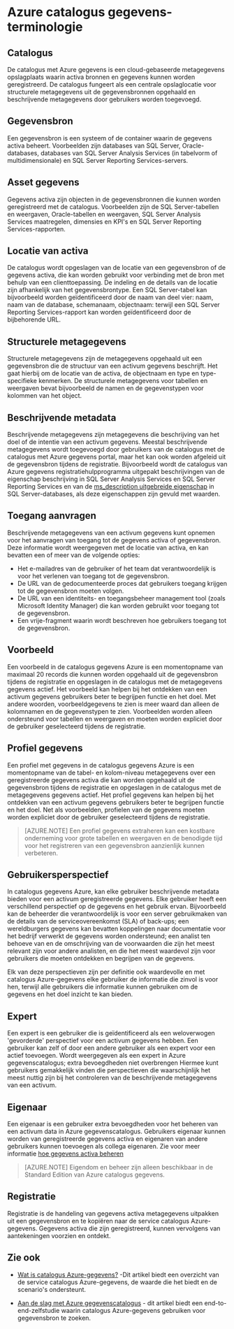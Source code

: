 <properties
   pageTitle="Terminologie van Azure catalogus gegevens | Microsoft Azure"
   description="Dit artikel bevat een inleiding tot de concepten en termen die in de catalogus gegevens Azure documentatie."
   services="data-catalog"
   documentationCenter=""
   authors="steelanddata"
   manager="NA"
   editor=""
   tags=""/>
<tags
   ms.service="data-catalog"
   ms.devlang="NA"
   ms.topic="article"
   ms.tgt_pltfrm="NA"
   ms.workload="data-catalog"
   ms.date="09/21/2016"
   ms.author="maroche"/>

# <a name="azure-data-catalog-terminology"></a>Azure catalogus gegevens-terminologie

## <a name="catalog"></a>Catalogus

De catalogus met Azure gegevens is een cloud-gebaseerde metagegevens opslagplaats waarin activa bronnen en gegevens kunnen worden geregistreerd. De catalogus fungeert als een centrale opslaglocatie voor structurele metagegevens uit de gegevensbronnen opgehaald en beschrijvende metagegevens door gebruikers worden toegevoegd.

## <a name="data-source"></a>Gegevensbron

Een gegevensbron is een systeem of de container waarin de gegevens activa beheert. Voorbeelden zijn databases van SQL Server, Oracle-databases, databases van SQL Server Analysis Services (in tabelvorm of multidimensionale) en SQL Server Reporting Services-servers.

## <a name="data-asset"></a>Asset gegevens

Gegevens activa zijn objecten in de gegevensbronnen die kunnen worden geregistreerd met de catalogus. Voorbeelden zijn de SQL Server-tabellen en weergaven, Oracle-tabellen en weergaven, SQL Server Analysis Services maatregelen, dimensies en KPI's en SQL Server Reporting Services-rapporten.

## <a name="data-asset-location"></a>Locatie van activa

De catalogus wordt opgeslagen van de locatie van een gegevensbron of de gegevens activa, die kan worden gebruikt voor verbinding met de bron met behulp van een clienttoepassing. De indeling en de details van de locatie zijn afhankelijk van het gegevensbrontype. Een SQL Server-tabel kan bijvoorbeeld worden geïdentificeerd door de naam van deel vier: naam, naam van de database, schemanaam, objectnaam: terwijl een SQL Server Reporting Services-rapport kan worden geïdentificeerd door de bijbehorende URL.

## <a name="structural-metadata"></a>Structurele metagegevens

Structurele metagegevens zijn de metagegevens opgehaald uit een gegevensbron die de structuur van een activum gegevens beschrijft. Het gaat hierbij om de locatie van de activa, de objectnaam en type en type-specifieke kenmerken. De structurele metagegevens voor tabellen en weergaven bevat bijvoorbeeld de namen en de gegevenstypen voor kolommen van het object.

## <a name="descriptive-metadata"></a>Beschrijvende metadata

Beschrijvende metagegevens zijn metagegevens die beschrijving van het doel of de intentie van een activum gegevens. Meestal beschrijvende metagegevens wordt toegevoegd door gebruikers van de catalogus met de catalogus met Azure gegevens portal, maar het kan ook worden afgeleid uit de gegevensbron tijdens de registratie. Bijvoorbeeld wordt de catalogus van Azure gegevens registratiehulpprogramma uitgepakt beschrijvingen van de eigenschap beschrijving in SQL Server Analysis Services en SQL Server Reporting Services en van de [ms_description uitgebreide eigenschap](https://technet.microsoft.com/library/ms190243.aspx) in SQL Server-databases, als deze eigenschappen zijn gevuld met waarden.

## <a name="request-access"></a>Toegang aanvragen

Beschrijvende metagegevens van een activum gegevens kunt opnemen voor het aanvragen van toegang tot de gegevens activa of gegevensbron. Deze informatie wordt weergegeven met de locatie van activa, en kan bevatten een of meer van de volgende opties:

- Het e-mailadres van de gebruiker of het team dat verantwoordelijk is voor het verlenen van toegang tot de gegevensbron.
- De URL van de gedocumenteerde proces dat gebruikers toegang krijgen tot de gegevensbron moeten volgen.
- De URL van een identiteits- en toegangsbeheer management tool (zoals Microsoft Identity Manager) die kan worden gebruikt voor toegang tot de gegevensbron.
- Een vrije-fragment waarin wordt beschreven hoe gebruikers toegang tot de gegevensbron.

## <a name="preview"></a>Voorbeeld

Een voorbeeld in de catalogus gegevens Azure is een momentopname van maximaal 20 records die kunnen worden opgehaald uit de gegevensbron tijdens de registratie en opgeslagen in de catalogus met de metagegevens gegevens actief. Het voorbeeld kan helpen bij het ontdekken van een activum gegevens gebruikers beter te begrijpen functie en het doel. Met andere woorden, voorbeeldgegevens te zien is meer waard dan alleen de kolomnamen en de gegevenstypen te zien.
Voorbeelden worden alleen ondersteund voor tabellen en weergaven en moeten worden expliciet door de gebruiker geselecteerd tijdens de registratie.

## <a name="data-profile"></a>Profiel gegevens

Een profiel met gegevens in de catalogus gegevens Azure is een momentopname van de tabel- en kolom-niveau metagegevens over een geregistreerde gegevens activa die kan worden opgehaald uit de gegevensbron tijdens de registratie en opgeslagen in de catalogus met de metagegevens gegevens actief. Het profiel gegevens kan helpen bij het ontdekken van een activum gegevens gebruikers beter te begrijpen functie en het doel. Net als voorbeelden, profielen van de gegevens moeten worden expliciet door de gebruiker geselecteerd tijdens de registratie.

> [AZURE.NOTE] Een profiel gegevens extraheren kan een kostbare onderneming voor grote tabellen en weergaven en de benodigde tijd voor het registreren van een gegevensbron aanzienlijk kunnen verbeteren.

## <a name="user-perspective"></a>Gebruikersperspectief

In catalogus gegevens Azure, kan elke gebruiker beschrijvende metadata bieden voor een activum geregistreerde gegevens. Elke gebruiker heeft een verschillend perspectief op de gegevens en het gebruik ervan. Bijvoorbeeld kan de beheerder die verantwoordelijk is voor een server gebruikmaken van de details van de serviceovereenkomst (SLA) of back-ups; een wereldburgers gegevens kan bevatten koppelingen naar documentatie voor het bedrijf verwerkt de gegevens worden ondersteund; een analist ten behoeve van en de omschrijving van de voorwaarden die zijn het meest relevant zijn voor andere analisten, en die het meest waardevol zijn voor gebruikers die moeten ontdekken en begrijpen van de gegevens.

Elk van deze perspectieven zijn per definitie ook waardevolle en met catalogus Azure-gegevens elke gebruiker de informatie die zinvol is voor hen, terwijl alle gebruikers die informatie kunnen gebruiken om de gegevens en het doel inzicht te kan bieden.

## <a name="expert"></a>Expert

Een expert is een gebruiker die is geïdentificeerd als een weloverwogen 'gevorderde' perspectief voor een activum gegevens hebben. Een gebruiker kan zelf of door een andere gebruiker als een expert voor een actief toevoegen. Wordt weergegeven als een expert in Azure gegevenscatalogus; extra bevoegdheden niet overbrengen Hiermee kunt gebruikers gemakkelijk vinden die perspectieven die waarschijnlijk het meest nuttig zijn bij het controleren van de beschrijvende metagegevens van een activum.

## <a name="owner"></a>Eigenaar

Een eigenaar is een gebruiker extra bevoegdheden voor het beheren van een activum data in Azure gegevenscatalogus. Gebruikers eigenaar kunnen worden van geregistreerde gegevens activa en eigenaren van andere gebruikers kunnen toevoegen als collega eigenaren. Zie voor meer informatie [hoe gegevens activa beheren](data-catalog-how-to-manage.md)  
> [AZURE.NOTE] Eigendom en beheer zijn alleen beschikbaar in de Standard Edition van Azure catalogus gegevens.

## <a name="registration"></a>Registratie

Registratie is de handeling van gegevens activa metagegevens uitpakken uit een gegevensbron en te kopiëren naar de service catalogus Azure-gegevens. Gegevens activa die zijn geregistreerd, kunnen vervolgens van aantekeningen voorzien en ontdekt.

## <a name="see-also"></a>Zie ook

- [Wat is catalogus Azure-gegevens?](data-catalog-what-is-data-catalog.md) -Dit artikel biedt een overzicht van de service catalogus Azure-gegevens, de waarde die het biedt en de scenario's ondersteunt.

- [Aan de slag met Azure gegevenscatalogus](data-catalog-get-started.md) - dit artikel biedt een end-to-end-zelfstudie waarin catalogus Azure-gegevens gebruiken voor gegevensbron te zoeken.  
